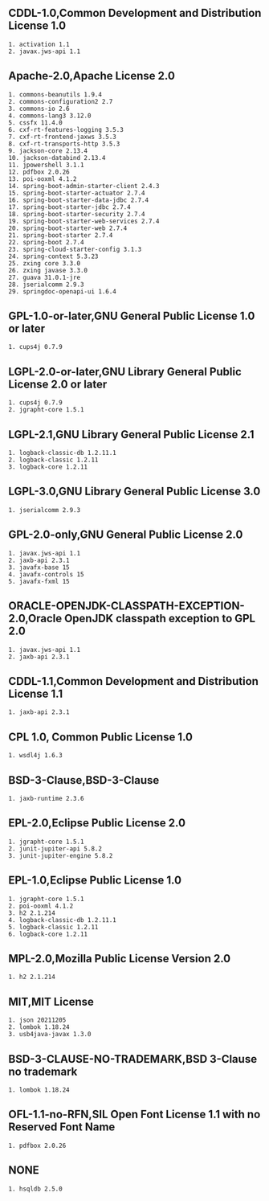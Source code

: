 ## CDDL-1.0,Common Development and Distribution License 1.0

	1. activation 1.1
	2. javax.jws-api 1.1

## Apache-2.0,Apache License 2.0

	1. commons-beanutils 1.9.4
	2. commons-configuration2 2.7
	3. commons-io 2.6
	4. commons-lang3 3.12.0
	5. cssfx 11.4.0
	6. cxf-rt-features-logging 3.5.3
	7. cxf-rt-frontend-jaxws 3.5.3
	8. cxf-rt-transports-http 3.5.3
	9. jackson-core 2.13.4
	10. jackson-databind 2.13.4
	11. jpowershell 3.1.1
	12. pdfbox 2.0.26
	13. poi-ooxml 4.1.2
	14. spring-boot-admin-starter-client 2.4.3
	15. spring-boot-starter-actuator 2.7.4
	16. spring-boot-starter-data-jdbc 2.7.4
	17. spring-boot-starter-jdbc 2.7.4
	18. spring-boot-starter-security 2.7.4
	19. spring-boot-starter-web-services 2.7.4
	20. spring-boot-starter-web 2.7.4
	21. spring-boot-starter 2.7.4
	22. spring-boot 2.7.4
	23. spring-cloud-starter-config 3.1.3
	24. spring-context 5.3.23
	25. zxing core 3.3.0
	26. zxing javase 3.3.0
	27. guava 31.0.1-jre
	28. jserialcomm 2.9.3
	29. springdoc-openapi-ui 1.6.4

## GPL-1.0-or-later,GNU General Public License 1.0 or later

	1. cups4j 0.7.9

## LGPL-2.0-or-later,GNU Library General Public License 2.0 or later

	1. cups4j 0.7.9
	2. jgrapht-core 1.5.1

## LGPL-2.1,GNU Library General Public License 2.1

	1. logback-classic-db 1.2.11.1
	2. logback-classic 1.2.11
	3. logback-core 1.2.11

## LGPL-3.0,GNU Library General Public License 3.0

	1. jserialcomm 2.9.3

## GPL-2.0-only,GNU General Public License 2.0

	1. javax.jws-api 1.1
	2. jaxb-api 2.3.1
	3. javafx-base 15
	4. javafx-controls 15
	5. javafx-fxml 15

## ORACLE-OPENJDK-CLASSPATH-EXCEPTION-2.0,Oracle OpenJDK classpath exception to GPL 2.0

	1. javax.jws-api 1.1
	2. jaxb-api 2.3.1

## CDDL-1.1,Common Development and Distribution License 1.1

	1. jaxb-api 2.3.1

## CPL 1.0, Common Public License 1.0

	1. wsdl4j 1.6.3

## BSD-3-Clause,BSD-3-Clause

	1. jaxb-runtime 2.3.6

## EPL-2.0,Eclipse Public License 2.0

	1. jgrapht-core 1.5.1
	2. junit-jupiter-api 5.8.2
	3. junit-jupiter-engine 5.8.2

## EPL-1.0,Eclipse Public License 1.0

	1. jgrapht-core 1.5.1
	2. poi-ooxml 4.1.2
	3. h2 2.1.214
	4. logback-classic-db 1.2.11.1
	5. logback-classic 1.2.11
	6. logback-core 1.2.11

## MPL-2.0,Mozilla Public License Version 2.0

	1. h2 2.1.214

## MIT,MIT License

	1. json 20211205
	2. lombok 1.18.24
	3. usb4java-javax 1.3.0

## BSD-3-CLAUSE-NO-TRADEMARK,BSD 3-Clause no trademark

	1. lombok 1.18.24

## OFL-1.1-no-RFN,SIL Open Font License 1.1 with no Reserved Font Name

	1. pdfbox 2.0.26

## NONE

	1. hsqldb 2.5.0






 
